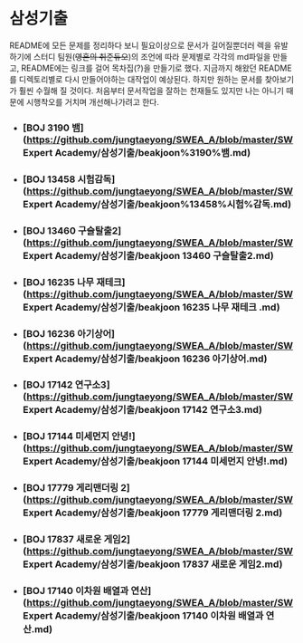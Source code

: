 # 삼성기출

README에 모든 문제를 정리하다 보니 필요이상으로 문서가 길어질뿐더러 렉을 유발하기에 스터디 팀원(~~영혼의 취준듀오~~)의 조언에 따라 문제별로 각각의 md파일을 만들고, README에는 링크를 걸어 목차집(?)을 만들기로 했다. 지금까지 해왔던 README를 디렉토리별로 다시 만들어야하는 대작업이 예상된다. 하지만 원하는 문서를 찾아보기가 훨씬 수월해 질 것이다. 처음부터 문서작업을 잘하는 천재들도 있지만 나는 아니기 때문에 시행착오를 거치며 개선해나가려고 한다. 



- ### [BOJ 3190 뱀](https://github.com/jungtaeyong/SWEA_A/blob/master/SW Expert Academy/삼성기출/beakjoon%3190%뱀.md)

- ### [BOJ 13458 시험감독](https://github.com/jungtaeyong/SWEA_A/blob/master/SW Expert Academy/삼성기출/beakjoon%13458%시험%감독.md)

- ### [BOJ 13460 구슬탈출2](https://github.com/jungtaeyong/SWEA_A/blob/master/SW Expert Academy/삼성기출/beakjoon 13460 구슬탈출2.md)

- ### [BOJ 16235 나무 재테크](https://github.com/jungtaeyong/SWEA_A/blob/master/SW Expert Academy/삼성기출/beakjoon 16235 나무 재테크 .md)

- ### [BOJ 16236 아기상어](https://github.com/jungtaeyong/SWEA_A/blob/master/SW Expert Academy/삼성기출/beakjoon 16236 아기상어.md)

- ### [BOJ 17142 연구소3](https://github.com/jungtaeyong/SWEA_A/blob/master/SW Expert Academy/삼성기출/beakjoon 17142 연구소3.md)

- ### [BOJ 17144 미세먼지 안녕!](https://github.com/jungtaeyong/SWEA_A/blob/master/SW Expert Academy/삼성기출/beakjoon 17144 미세먼지 안녕!.md)

- ### [BOJ 17779 게리맨더링 2](https://github.com/jungtaeyong/SWEA_A/blob/master/SW Expert Academy/삼성기출/beakjoon 17779 게리맨더링 2.md)

- ### [BOJ 17837 새로운 게임2](https://github.com/jungtaeyong/SWEA_A/blob/master/SW Expert Academy/삼성기출/beakjoon 17837 새로운 게임2.md)

- ### [BOJ 17140 이차원 배열과 연산](https://github.com/jungtaeyong/SWEA_A/blob/master/SW Expert Academy/삼성기출/beakjoon 17140 이차원 배열과 연산.md)







